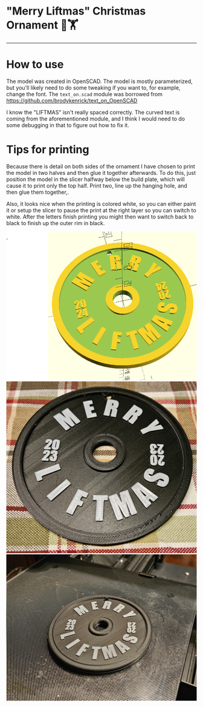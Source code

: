 # "Merry Liftmas" Christmas Ornament :christmas_tree::weight_lifting:
---
# How to use
The model was created in OpenSCAD. The model is mostly parameterized, but you'll likely need to do some tweaking if you want to, for example, change the font. The `text_on.scad` module was borrowed from https://github.com/brodykenrick/text_on_OpenSCAD

I know the "LIFTMAS" isn't really spaced correctly. The curved text is coming from the aforementioned module, and I think I would need to do some debugging in that to figure out how to fix it.

# Tips for printing
Because there is detail on both sides of the ornament I have chosen to print the model in two halves and then glue it together afterwards. To do this, just position the model in the slicer halfway below the build plate, which will cause it to print only the top half. Print two, line up the hanging hole, and then glue them together,.

Also, it looks nice when the printing is colored white, so you can either paint it or setup the slicer to pause the print at the right layer so you can switch to white. After the letters finish printing you might then want to switch back to black to finish up the outer rim in black.

![image](images/rendered_model_2024.png)
![image](images/printed_example2.jpg)
![image](images/printed_example3.jpg)
